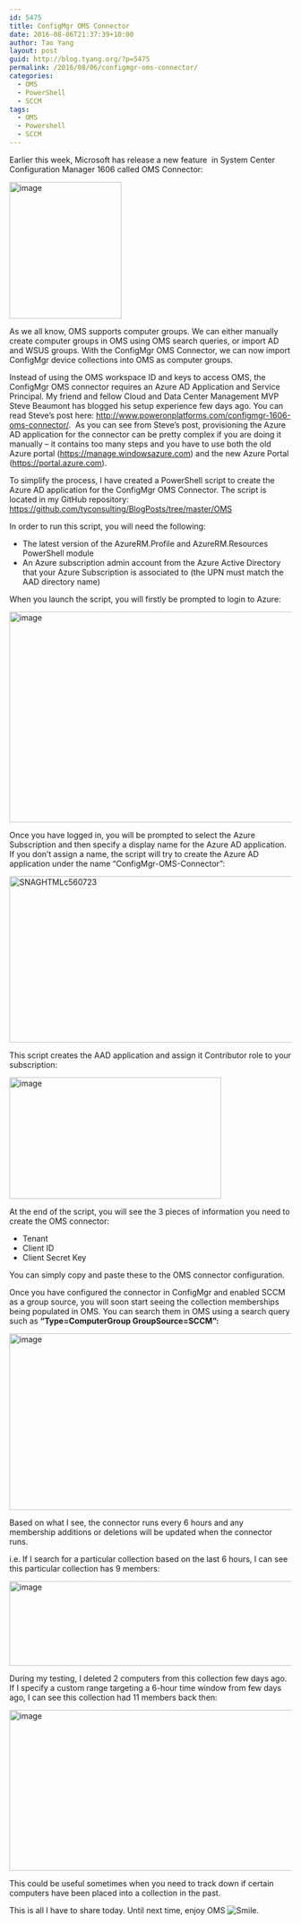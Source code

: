 ```yaml
---
id: 5475
title: ConfigMgr OMS Connector
date: 2016-08-06T21:37:39+10:00
author: Tao Yang
layout: post
guid: http://blog.tyang.org/?p=5475
permalink: /2016/08/06/configmgr-oms-connector/
categories:
  - OMS
  - PowerShell
  - SCCM
tags:
  - OMS
  - Powershell
  - SCCM
---
```

Earlier this week, Microsoft has release a new feature  in System Center Configuration Manager 1606 called OMS Connector:

<a href="http://blog.tyang.org/wp-content/uploads/2016/08/image.png"><img style="padding-top: 0px; padding-left: 0px; margin: 0px; padding-right: 0px; border: 0px;" title="image" src="http://blog.tyang.org/wp-content/uploads/2016/08/image_thumb.png" alt="image" width="200" height="244" border="0" /></a>

As we all know, OMS supports computer groups. We can either manually create computer groups in OMS using OMS search queries, or import AD and WSUS groups. With the ConfigMgr OMS Connector, we can now import ConfigMgr device collections into OMS as computer groups.

Instead of using the OMS workspace ID and keys to access OMS, the ConfigMgr OMS connector requires an Azure AD Application and Service Principal. My friend and fellow Cloud and Data Center Management MVP Steve Beaumont has blogged his setup experience few days ago. You can read Steve’s post here: <a title="http://www.poweronplatforms.com/configmgr-1606-oms-connector/" href="http://www.poweronplatforms.com/configmgr-1606-oms-connector/">http://www.poweronplatforms.com/configmgr-1606-oms-connector/</a>.  As you can see from Steve’s post, provisioning the Azure AD application for the connector can be pretty complex if you are doing it manually – it contains too many steps and you have to use both the old Azure portal (<a href="https://manage.windowsazure.com">https://manage.windowsazure.com</a>) and the new Azure Portal (<a href="https://portal.azure.com">https://portal.azure.com</a>).

To simplify the process, I have created a PowerShell script to create the Azure AD application for the ConfigMgr OMS Connector. The script is located in my GitHub repository: <a title="https://github.com/tyconsulting/BlogPosts/tree/master/OMS" href="https://github.com/tyconsulting/BlogPosts/tree/master/OMS">https://github.com/tyconsulting/BlogPosts/tree/master/OMS</a>

In order to run this script, you will need the following:
<ul>
 	<li>The latest version of the AzureRM.Profile and AzureRM.Resources PowerShell module</li>
 	<li>An Azure subscription admin account from the Azure Active Directory that your Azure Subscription is associated to (the UPN must match the AAD directory name)</li>
</ul>
When you launch the script, you will firstly be prompted to login to Azure:

<a href="http://blog.tyang.org/wp-content/uploads/2016/08/image-1.png"><img style="padding-top: 0px; padding-left: 0px; padding-right: 0px; border: 0px;" title="image" src="http://blog.tyang.org/wp-content/uploads/2016/08/image_thumb-1.png" alt="image" width="520" height="376" border="0" /></a>

Once you have logged in, you will be prompted to select the Azure Subscription and then specify a display name for the Azure AD application. If you don’t assign a name, the script will try to create the Azure AD application under the name “ConfigMgr-OMS-Connector”:

<a href="http://blog.tyang.org/wp-content/uploads/2016/08/SNAGHTMLc560723.png"><img style="padding-top: 0px; padding-left: 0px; padding-right: 0px; border: 0px;" title="SNAGHTMLc560723" src="http://blog.tyang.org/wp-content/uploads/2016/08/SNAGHTMLc560723_thumb.png" alt="SNAGHTMLc560723" width="700" height="297" border="0" /></a>

This script creates the AAD application and assign it Contributor role to your subscription:

<a href="http://blog.tyang.org/wp-content/uploads/2016/08/image-2.png"><img style="padding-top: 0px; padding-left: 0px; padding-right: 0px; border: 0px;" title="image" src="http://blog.tyang.org/wp-content/uploads/2016/08/image_thumb-2.png" alt="image" width="378" height="217" border="0" /></a>

At the end of the script, you will see the 3 pieces of information you need to create the OMS connector:
<ul>
 	<li>Tenant</li>
 	<li>Client ID</li>
 	<li>Client Secret Key</li>
</ul>
You can simply copy and paste these to the OMS connector configuration.

Once you have configured the connector in ConfigMgr and enabled SCCM as a group source, you will soon start seeing the collection memberships being populated in OMS. You can search them in OMS using a search query such as <strong>“Type=ComputerGroup GroupSource=SCCM”:</strong>

<a href="http://blog.tyang.org/wp-content/uploads/2016/08/image-3.png"><img style="padding-top: 0px; padding-left: 0px; padding-right: 0px; border: 0px;" title="image" src="http://blog.tyang.org/wp-content/uploads/2016/08/image_thumb-3.png" alt="image" width="675" height="315" border="0" /></a>

Based on what I see, the connector runs every 6 hours and any membership additions or deletions will be updated when the connector runs.

i.e. If I search for a particular collection based on the last 6 hours, I can see this particular collection has 9 members:

<a href="http://blog.tyang.org/wp-content/uploads/2016/08/image-4.png"><img style="padding-top: 0px; padding-left: 0px; padding-right: 0px; border: 0px;" title="image" src="http://blog.tyang.org/wp-content/uploads/2016/08/image_thumb-4.png" alt="image" width="591" height="151" border="0" /></a>

During my testing, I deleted 2 computers from this collection few days ago. If I specify a custom range targeting a 6-hour time window from few days ago, I can see this collection had 11 members back then:

<a href="http://blog.tyang.org/wp-content/uploads/2016/08/image-5.png"><img style="padding-top: 0px; padding-left: 0px; padding-right: 0px; border: 0px;" title="image" src="http://blog.tyang.org/wp-content/uploads/2016/08/image_thumb-5.png" alt="image" width="583" height="287" border="0" /></a>

This could be useful sometimes when you need to track down if certain computers have been placed into a collection in the past.

This is all I have to share today. Until next time, enjoy OMS <img class="wlEmoticon wlEmoticon-smile" style="border-style: none;" src="http://blog.tyang.org/wp-content/uploads/2016/08/wlEmoticon-smile.png" alt="Smile" />.